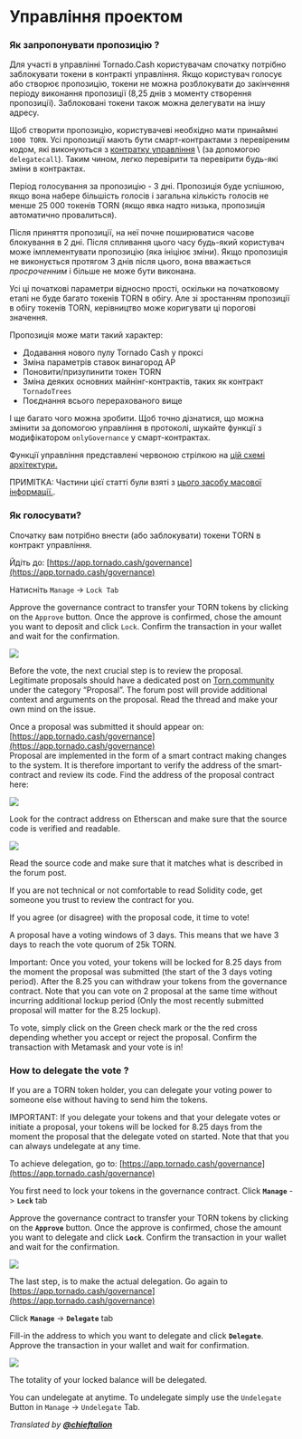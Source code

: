 # Управління проектом

### Як запропонувати пропозицію ?

Для участі в управлінні Tornado.Cash користувачам спочатку потрібно заблокувати токени в контракті управління. Якщо користувач голосує або створює пропозицію, токени не можна розблокувати до закінчення періоду виконання пропозиції \(8,25 днів з моменту створення пропозиції\). Заблоковані токени також можна делегувати на іншу адресу.

Щоб створити пропозицію, користувачеві необхідно мати принаймні `1000 TORN`. Усі пропозиції мають бути смарт-контрактами з перевіреним кодом, які виконуються з [контратку управління](https://etherscan.io/address/0x5efda50f22d34F262c29268506C5Fa42cB56A1Ce) \ (за допомогою `delegatecall`\). Таким чином, легко перевірити та перевірити будь-які зміни в контрактах.

Період голосування за пропозицію - 3 дні. Пропозиція буде успішною, якщо вона набере більшість голосів і загальна кількість голосів не менше 25 000 токенів TORN \(якщо явка надто низька, пропозиція автоматично провалиться\).

Після приняття пропозиції, на неї почне поширюватися часове блокування в 2 дні. Після спливання цього часу будь-який користувач може імплементувати пропозицію \(яка ініціює зміни\). Якщо пропозиція не виконується протягом 3 днів після цього, вона вважається _просроченним_ і більше не може бути виконана.

Усі ці початкові параметри відносно прості, оскільки на початковому етапі не буде багато токенів TORN в обігу. Але зі зростанням пропозиції в обігу токенів TORN, керівництво може коригувати ці порогові значення.

Пропозиція може мати такий характер:

* Додавання нового пулу Tornado Cash у проксі
* Зміна параметрів ставок винагород AP
* Поновити/призупинити токен TORN
* Зміна деяких основних майнінг-контрактів, таких як контракт `TornadoTrees`
* Поєднання всього перерахованого вище

І ще багато чого можна зробити. Щоб точно дізнатися, що можна змінити за допомогою управління в протоколі, шукайте функції з модифікатором `onlyGovernance` у смарт-контрактах.

Функції управління представлені червоною стрілкою на [цій схемі архітектури.](https://viewer.diagrams.net/?highlight=0000ff&edit=_blank&layers=1&nav=1&title=tornado-cash-contract-overview.drawio#Uhttps%3A%2F%2Fraw.githubusercontent.com%2FRezan-vm%2Ftornado-cash-edu%2Fmain%2Ftornado-cash-contract-overview.drawio)

ПРИМІТКА: Частини цієї статті були взяті з [цього засобу масової інформації.](https://tornado-cash.medium.com/tornado-cash-governance-proposal-a55c5c7d0703).

### Як голосувати?

Спочатку вам потрібно внести \(або заблокувати\) токени TORN в контракт управління.

Йдіть до: [https://app.tornado.cash/governance](https://app.tornado.cash/governance)

Натисніть `Manage` -&gt; `Lock Tab`

Approve the governance contract to transfer your TORN tokens by clicking on the `Approve` button. Once the approve is confirmed, chose the amount you want to deposit and click `Lock`. Confirm the transaction in your wallet and wait for the confirmation.

![](.gitbook/assets/c05e5a1813edad280544b627b24002dc8d5adcf2.png)

Before the vote, the next crucial step is to review the proposal.  
 Legitimate proposals should have a dedicated post on [Torn.community ](https://torn.community/)under the category “Proposal”. The forum post will provide additional context and arguments on the proposal. Read the thread and make your own mind on the issue.

Once a proposal was submitted it should appear on:  
[https://app.tornado.cash/governance](https://app.tornado.cash/governance)  
 Proposal are implemented in the form of a smart contract making changes to the system. It is therefore important to verify the address of the smart-contract and review its code. Find the address of the proposal contract here:

![](.gitbook/assets/181d612b6c57964bab59c8e5b766f5247211083d.png)

Look for the contract address on Etherscan and make sure that the source code is verified and readable.

![](.gitbook/assets/d2d37d169a94f09156e76fa522b7974cb7c9ac3f.png)

Read the source code and make sure that it matches what is described in the forum post.

If you are not technical or not comfortable to read Solidity code, get someone you trust to review the contract for you.

If you agree \(or disagree\) with the proposal code, it time to vote!

A proposal have a voting windows of 3 days. This means that we have 3 days to reach the vote quorum of 25k TORN.

Important: Once you voted, your tokens will be locked for 8.25 days from the moment the proposal was submitted \(the start of the 3 days voting period\). After the 8.25 you can withdraw your tokens from the governance contract. Note that you can vote on 2 proposal at the same time without incurring additional lockup period \(Only the most recently submitted proposal will matter for the 8.25 lockup\).

To vote, simply click on the Green check mark or the the red cross depending whether you accept or reject the proposal. Confirm the transaction with Metamask and your vote is in!

### How to delegate the vote ?

If you are a TORN token holder, you can delegate your voting power to someone else without having to send him the tokens.

IMPORTANT: If you delegate your tokens and that your delegate votes or initiate a proposal, your tokens will be locked for 8.25 days from the moment the proposal that the delegate voted on started. Note that that you can always undelegate at any time.

To achieve delegation, go to: [https://app.tornado.cash/governance](https://app.tornado.cash/governance)

You first need to lock your tokens in the governance contract. Click **`Manage`** -&gt; **`Lock`** tab

Approve the governance contract to transfer your TORN tokens by clicking on the **`Approve`** button. Once the approve is confirmed, chose the amount you want to delegate and click **`Lock`**. Confirm the transaction in your wallet and wait for the confirmation.

![](.gitbook/assets/c05e5a1813edad280544b627b24002dc8d5adcf2%20%281%29.png)

The last step, is to make the actual delegation. Go again to [https://app.tornado.cash/governance](https://app.tornado.cash/governance)

Click **`Manage`** -&gt; **`Delegate`** tab

Fill-in the address to which you want to delegate and click **`Delegate`**. Approve the transaction in your wallet and wait for confirmation.

![](.gitbook/assets/43c05d176d7f75a336af7a865565c9b23786b98c.png)

The totality of your locked balance will be delegated.

You can undelegate at anytime. To undelegate simply use the `Undelegate` Button in `Manage` -&gt; `Undelegate` Tab.



_Translated by_ [_**@chieftalion**_](https://torn.community/u/chieftalion/)

